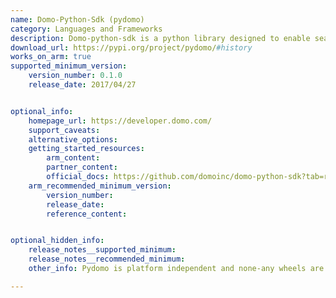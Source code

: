```yaml
---
name: Domo-Python-Sdk (pydomo)
category: Languages and Frameworks
description: Domo-python-sdk is a python library designed to enable seamless integration with the domo platform. It also empowers developers to programmatically interact with domos data analytics and visualization services via its APIs.
download_url: https://pypi.org/project/pydomo/#history
works_on_arm: true
supported_minimum_version:
    version_number: 0.1.0
    release_date: 2017/04/27


optional_info:
    homepage_url: https://developer.domo.com/
    support_caveats:
    alternative_options:
    getting_started_resources:
        arm_content:
        partner_content:
        official_docs: https://github.com/domoinc/domo-python-sdk?tab=readme-ov-file#setup
    arm_recommended_minimum_version:
        version_number:
        release_date:
        reference_content:


optional_hidden_info:
    release_notes__supported_minimum: 
    release_notes__recommended_minimum:
    other_info: Pydomo is platform independent and none-any wheels are released on [PyPI](https://pypi.org/project/pydomo/#files)

---
```

